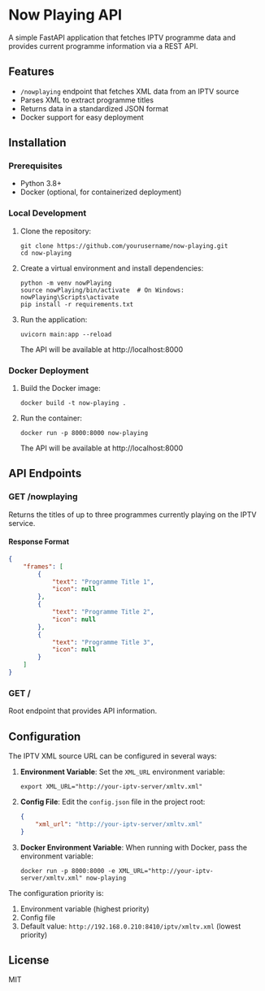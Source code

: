 # Now Playing API

A simple FastAPI application that fetches IPTV programme data and provides current programme information via a REST API.

## Features

- `/nowplaying` endpoint that fetches XML data from an IPTV source
- Parses XML to extract programme titles
- Returns data in a standardized JSON format
- Docker support for easy deployment

## Installation

### Prerequisites

- Python 3.8+
- Docker (optional, for containerized deployment)

### Local Development

1. Clone the repository:
   ```
   git clone https://github.com/yourusername/now-playing.git
   cd now-playing
   ```

2. Create a virtual environment and install dependencies:
   ```
   python -m venv nowPlaying
   source nowPlaying/bin/activate  # On Windows: nowPlaying\Scripts\activate
   pip install -r requirements.txt
   ```

3. Run the application:
   ```
   uvicorn main:app --reload
   ```

   The API will be available at http://localhost:8000

### Docker Deployment

1. Build the Docker image:
   ```
   docker build -t now-playing .
   ```

2. Run the container:
   ```
   docker run -p 8000:8000 now-playing
   ```

   The API will be available at http://localhost:8000

## API Endpoints

### GET /nowplaying

Returns the titles of up to three programmes currently playing on the IPTV service.

#### Response Format

```json
{
    "frames": [
        {
            "text": "Programme Title 1",
            "icon": null
        },
        {
            "text": "Programme Title 2",
            "icon": null
        },
        {
            "text": "Programme Title 3",
            "icon": null
        }
    ]
}
```

### GET /

Root endpoint that provides API information.

## Configuration

The IPTV XML source URL can be configured in several ways:

1. **Environment Variable**: Set the `XML_URL` environment variable:
   ```
   export XML_URL="http://your-iptv-server/xmltv.xml"
   ```

2. **Config File**: Edit the `config.json` file in the project root:
   ```json
   {
       "xml_url": "http://your-iptv-server/xmltv.xml"
   }
   ```

3. **Docker Environment Variable**: When running with Docker, pass the environment variable:
   ```
   docker run -p 8000:8000 -e XML_URL="http://your-iptv-server/xmltv.xml" now-playing
   ```

The configuration priority is:
1. Environment variable (highest priority)
2. Config file
3. Default value: `http://192.168.0.210:8410/iptv/xmltv.xml` (lowest priority)

## License

MIT
